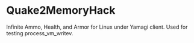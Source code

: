 # Quake2MemoryHack
Infinite Ammo, Health, and Armor for Linux under Yamagi client. Used for testing process_vm_writev.
